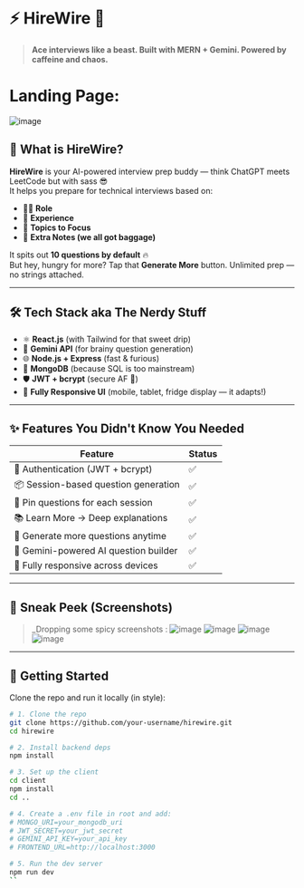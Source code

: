 # ⚡️ HireWire 🚀  
> __Ace interviews like a beast. Built with MERN + Gemini. Powered by caffeine and chaos.__

# Landing Page:
![image](https://github.com/user-attachments/assets/b6020f9d-12c1-4357-b48c-a17bd48b4c44)


## 🧠 What is HireWire?

**HireWire** is your AI-powered interview prep buddy — think ChatGPT meets LeetCode but with sass 😎  
It helps you prepare for technical interviews based on:

- 👨‍💻 **Role**
- 🧬 **Experience**
- 🎯 **Topics to Focus**
- 📝 **Extra Notes (we all got baggage)**

It spits out **10 questions by default** 🔥  
But hey, hungry for more? Tap that **Generate More** button. Unlimited prep — no strings attached.

---

## 🛠️ Tech Stack aka The Nerdy Stuff

- ⚛️ **React.js** (with Tailwind for that sweet drip)
- 🤖 **Gemini API** (for brainy question generation)
- 🌐 **Node.js + Express** (fast & furious)
- 🍃 **MongoDB** (because SQL is too mainstream)
- 🛡️ **JWT + bcrypt** (secure AF 🔐)
- 📱 **Fully Responsive UI** (mobile, tablet, fridge display — it adapts!)

---

## ✨ Features You Didn't Know You Needed

| Feature                                 | Status |
|-----------------------------------------|--------|
| 🔐 Authentication (JWT + bcrypt)        | ✅     |
| 📦 Session-based question generation    | ✅     |
| 📌 Pin questions for each session       | ✅     |
| 📚 Learn More → Deep explanations       | ✅     |
| 🔁 Generate more questions anytime      | ✅     |
| 🧠 Gemini-powered AI question builder   | ✅     |
| 📱 Fully responsive across devices      | ✅     |

---

## 📸 Sneak Peek (Screenshots)
> _Dropping some spicy screenshots :
![image](https://github.com/user-attachments/assets/d858ab54-912c-4608-a182-77ed2cc0f165)
![image](https://github.com/user-attachments/assets/2d6779af-b097-4388-bb8b-eb6c7106c920)
![image](https://github.com/user-attachments/assets/f459feb7-600b-47d7-be34-2d9ac5537216)
![image](https://github.com/user-attachments/assets/aa86fc85-4f81-4027-977b-be87db5b8b7c)


---

## 🚀 Getting Started

Clone the repo and run it locally (in style):

```bash
# 1. Clone the repo
git clone https://github.com/your-username/hirewire.git
cd hirewire

# 2. Install backend deps
npm install

# 3. Set up the client
cd client
npm install
cd ..

# 4. Create a .env file in root and add:
# MONGO_URI=your_mongodb_uri
# JWT_SECRET=your_jwt_secret
# GEMINI_API_KEY=your_api_key
# FRONTEND_URL=http://localhost:3000

# 5. Run the dev server
npm run dev
``

